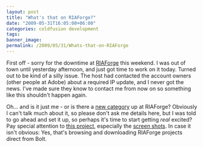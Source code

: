 ```yaml
---
layout: post
title: "What's that on RIAForge?"
date: "2009-05-31T16:05:00+06:00"
categories: coldfusion development 
tags: 
banner_image: 
permalink: /2009/05/31/Whats-that-on-RIAForge
---
```


First off - sorry for the downtime at <a href="http://www.riaforge.org">RIAForge</a> this weekend. I was out of town until yesterday afternoon, and just got time to work on it today. Turned out to be kind of a silly issue. The host had contacted the account owners (other people at Adobe) about a required IP update, and I never got the news. I've made sure they know to contact me from now on so something like this shouldn't happen again.

Oh... and is it just me - or is there a <a href="http://www.riaforge.org/index.cfm?event=page.category&id=14">new category</a> up at RIAForge? Obviously I can't talk much about it, so please don't ask me details here, but I was told to go ahead and set it up, so perhaps it's time to start getting <i>real</i> excited? Pay special attention to <a href="http://riaforgedownloader.riaforge.org/">this project</a>, especially the <a href="http://riaforgedownloader.riaforge.org/index.cfm?event=page.projectscreenshots">screen shots</a>. In case it isn't obvious: Yes, that's browsing and downloading RIAForge projects direct from Bolt.